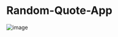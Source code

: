 # Random-Quote-App
![image](https://user-images.githubusercontent.com/79476502/203829398-002b3f70-835a-4fcb-8602-85c55ccf460c.png)
